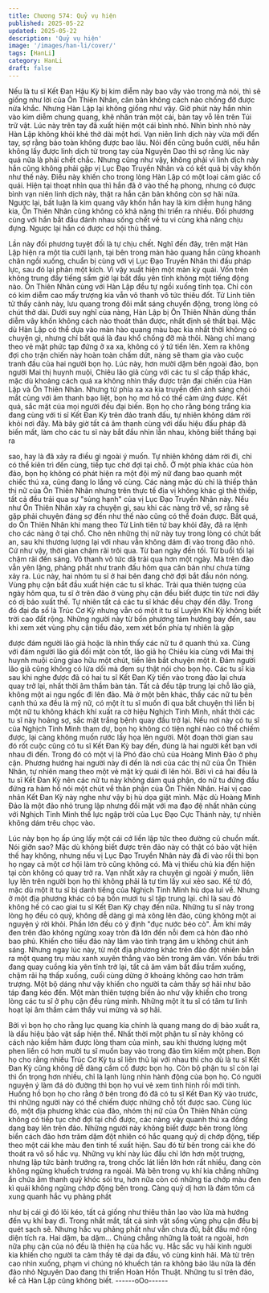 ```yaml
---
title: Chương 574: Quỷ vụ hiện
published: 2025-05-22
updated: 2025-05-22
description: 'Quỷ vụ hiện'
image: '/images/han-li/cover/'
tags: [HanLi]
category: HanLi
draft: false
---
```


Nếu là tu sĩ Kết Đan Hậu Kỳ bị kim diễm này bao vây vào trong
mà nói, thì sẽ giống như lời của Ôn Thiên Nhân, căn bản không
cách nào chống đỡ được nửa khắc.
Nhưng Hàn Lập lại không giống như vậy.
Giờ phút này hắn nhìn vào kim diễm chung quang, khẽ nhăn trán
một cái, bàn tay vỗ lên trên Túi trữ vật. Lúc này trên tay đã xuất
hiện một cái bình nhỏ.
Nhìn bình nhỏ này Hàn Lập không khỏi khẻ thở dài một hơi.
Vạn niên linh dịch này vừa mới đến tay, sợ rằng bảo toàn không
được bao lâu.
Nói đến cũng buồn cười, nếu hắn không lấy được linh dịch từ
trong tay của Nguyên Dao thì sợ rằng lúc này quá nửa là phải
chết chắc. Nhưng cũng như vậy, không phải vì linh dịch này hắn
cũng không phải gặp vị Lục Đạo Truyền Nhân và có kết quả bị
vây khốn như thế này.
Điều này khiến cho trong lòng Hàn Lập có một loại cảm giác cổ
quái.
Hiện tại thoạt nhìn qua thì hắn đã ở vào thế hạ phong, nhưng có
được bình vạn niên linh dịch này, thật ra hắn căn bản không còn
sợ hãi nữa.
Ngược lại, bất luận là kim quang vây khốn hắn hay là kim diễm
hung hăng kia, Ôn Thiên Nhân cũng không có khả năng thi triển
ra nhiều. Đối phương cùng với hắn bắt đầu đánh nhau sống chết
về tu vi cùng khả năng chịu đựng. Ngược lại hắn có được cơ hội
thủ thắng.

Lần này đối phương tuyệt đối là tự chịu chết.
Nghĩ đến đây, trên mặt Hàn Lập hiện ra một tia cười lạnh, tại bên
trong màn hào quang hắn cũng khoanh chân ngồi xuống, chuẩn
bị cùng với vị Lục Đạo Truyền Nhân thi đấu pháp lực, sau đó lại
phản một kích.
Vì vậy xuất hiện một màn kỳ quái. Vốn trên không trung đầy tiếng
sấm giờ lại bắt đầu yên tĩnh không một tiếng động nào. Ôn Thiên
Nhân cùng với Hàn Lập đều tự ngồi xuống tĩnh tọa. Chỉ còn có
kim diễm cao mấy trượng kia vẫn vô thanh vô tức thiêu đốt.
Tử Linh tiên tử thấy cảnh này, lưu quang trong đôi mắt sáng
chuyển động, trong lòng có chút thở dài.
Dưới suy nghĩ của nàng, Hàn Lập bị Ôn Thiên Nhân dùng thần
diễm vây khốn không cách nào thoát thân được, nhất định sẽ thất
bại. Mặc dù Hàn Lập có thể dựa vào màn hào quang màu bạc kia
nhất thời không có chuyện gì, nhưng chỉ bất quá là đau khổ
chống đỡ mà thôi.
Nàng chỉ mang theo vẻ mặt phức tạp đứng ở xa xa, không có ý tứ
tiến lên. Xem ra không đợi cho trận chiến này hoàn toàn chấm
dứt, nàng sẽ tham gia vào cuộc tranh đấu của hai người bọn họ.
Lúc này, hơn mười dặm bên ngoài đảo, bọn người Mai thị huynh
muội, Chiêu lão giả cùng với các tu sĩ cấp thấp khác, mặc dù
khoảng cách quá xa không nhìn thấy được trận đại chiến của Hàn
Lập và Ôn Thiên Nhân.
Nhưng từ phía xa xa kia truyền đến ánh sáng chói mắt cùng với
âm thanh bạo liệt, bọn họ mơ hồ có thể cảm ứng được.
Kết quả, sắc mặt của mọi người đều đại biến.
Bọn họ cho rằng bóng trắng kia đang cùng với ti sĩ Kết Đan Kỳ
trên đảo tranh đấu, tự nhiên không dám rời khỏi nơi đây. Mà bây
giờ tất cả âm thanh cùng với dấu hiệu đấu pháp đã biến mất, làm
cho các tu sĩ này bắt đầu nhìn lẫn nhau, không biết thắng bại ra

sao, hay là đã xảy ra điều gì ngoài ý muốn. Tự nhiên không dám
rời đi, chỉ có thể kiên trì đến cùng, tiếp tục chờ đợi tại chỗ.
Ở một phía khác của hòn đảo, bọn họ không có phát hiện ra một
đội mỹ nữ đang bao quanh một chiếc thú xa, cũng đang lo lắng vô
cùng.
Các nàng mặc dù chỉ là thiếp thân thị nữ của Ôn Thiên Nhân
nhưng trên thực tế địa vị không khác gì thê thiếp, tất cả đều trải
qua sự "sủng hạnh" của vị Lục Đạo Truyền Nhân này.
Nếu như Ôn Thiên Nhân xảy ra chuyện gì, sau khi các nàng trở
về, sợ rằng sẽ gặp phải chuyện đáng sợ đến như thế nào cũng có
thể đoán được.
Bất quá, do Ôn Thiên Nhân khi mang theo Tử Linh tiên tử bay
khỏi đây, đã ra lệnh cho các nàng ở tại chổ. Cho nên những thị nữ
này tuy trong lòng có chút bất an, sau khi thương lượng lại với
nhau vẫn không dám đi vào trong đảo nhỏ.
Cứ như vậy, thời gian chậm rãi trôi qua.
Từ ban ngày đến tối. Từ buổi tối lại chậm rãi đến sáng. Vô thanh
vô tức dã trải qua hơn một ngày.
Mà trên đảo vẫn yên lặng, phảng phất như tranh đấu hôm qua
căn bản như chưa từng xảy ra.
Lúc này, hai nhóm tu sĩ ở hai bên đang chờ đợi bắt đầu nôn nóng.
Vùng phụ cận bắt đầu xuất hiện các tu sĩ khác.
Trải qua thiên tượng của ngày hôm qua, tu sĩ ở trên đảo ở vùng
phụ cận đều biết được tin tức nơi đây có dị bảo xuất thế. Tự
nhiên tất cả các tu sĩ khác đều chạy đến đây. Trong đó đại đa số
là Trúc Cơ Kỳ nhưng vẫn có một ít tu sĩ Luyện Khí Kỳ không biết
trời cao đất rộng.
Những người này từ bốn phương tám hướng bay đến, sau khi
xem xét vùng phụ cận tiểu đảo, xem xét bốn phía tự nhiên là gặp

được đám người lão giả hoặc là nhìn thấy các nữ tu ở quanh thú
xa.
Cùng với đám người lão giả đối mặt còn tốt, lão giả họ Chiêu kia
cùng với Mai thị huynh muội cũng giao hữu một chút, tiến lên bắt
chuyện một ít. Đám người lão giả cũng không có lừa dối mà đem
sự thật nói cho bọn họ.
Các tu sĩ kia sau khi nghe được đã có hai tu sĩ Kết Đan Kỳ tiến
vào trong đảo lại chưa quay trở lại, nhất thời âm thầm bàn tán.
Tất cả đều tập trung lại chỗ lão giả, không một ai ngu ngốc đi lên
đảo.
Mà ở một bên khác, thấy các nữ tu bên cạnh thú xa đều là mỹ nữ,
có một ít tu sĩ muốn đi qua bắt chuyện thì liền bị một nữ tu không
khách khí xuất ra cờ hiệu Nghịch Tinh Minh, nhất thời các tu sĩ
này hoảng sợ, sắc mặt trắng bệnh quay đầu trở lại.
Nếu nơi này có tu sĩ của Nghịch Tinh Minh tham dự, bọn họ
không có tiện nghi nào có thể chiếm được, lại càng không muốn
rước lấy họa lên người.
Một đoạn thời gian sau đó rốt cuộc cũng có tu sĩ Kết Đan Kỳ bay
đến, đúng là hai người kết bạn với nhau đi đến. Trong đó có một
vị là Phó đảo chủ của Hoàng Minh Đảo ở phụ cận.
Phương hướng hai người này đi đến là nơi của các thị nữ của Ôn
Thiên Nhân, tự nhiên mang theo một vẻ mặt kỳ quái đi lên hỏi.
Bởi vì cả hai đều là tu sĩ Kết Đan Kỳ nên các nữ tu này không
dám quá phận, do nữ tu đứng đầu đứng ra hàm hồ nói một chút
về thân phận của Ôn Thiên Nhân.
Hai vị cao nhân Kết Đan Kỳ này nghe như vậy bị hù dọa giật
mình.
Mặc dù Hoàng Minh Đảo là một đảo nhỏ trung lập nhưng đối mặt
với ma đạo đệ nhất nhân cùng với Nghịch Tinh Minh thế lực ngập
trời của Lục Đạo Cực Thánh này, tự nhiên không dám trêu chọc
vào.

Lúc này bọn họ ấp úng lấy một cái cớ liền lập tức theo đường cũ
chuồn mất.
Nói giỡn sao? Mặc dù không biết được trên đảo này có thật có
bảo vật hiện thế hay không, nhưng nếu vị Lục Đạo Truyền Nhân
này đã đi vào rồi thì bọn họ ngay cả một cơ hội làm trò cũng
không có. Mà vị thiếu chủ kia đến hiện tại còn không có quay trở
ra. Vạn nhất xảy ra chuyện gì ngoài ý muốn, liên lụy lên trên
người bọn họ thì không phải là tự tìm lấy xui xẻo sao.
Kể từ đó, mặc dù một ít tu sĩ bị danh tiếng của Nghịch Tinh Minh
hù dọa lui về. Nhưng ở một địa phương khác có ba bốn mươi tu
sĩ tập trung lại. chỉ là sau đó không hề có cao giai tu sĩ Kết Đan
Kỳ chạy đến nữa.
Những tu sĩ này trong lòng họ đều có quỷ, không dễ dàng gì mà
xông lên đảo, cũng không một ai nguyện ý rời khỏi. Phần lớn đều
có ý định "đục nước béo cò".
Âm khí mây đen trên đảo không ngừng xoay tròn đã lớn đến nỗi
đem cả hòn đảo nhỏ bao phủ. Khiến cho tiểu đảo này lâm vào
tỉnh trạng âm u không chút ánh sáng.
Nhưng ngay lúc này, từ một địa phương khác trên đảo đột nhiên
bắn ra một quang trụ màu xanh xuyên thẳng vào bên trong âm
vân.
Vốn bầu trời đang quay cuồng kia yên tĩnh trở lại, tất cả âm vâm
bắt đầu trầm xuống, chậm rãi hạ thấp xuống, cuối cùng dừng ở
khoảng không cao hơn trăm trượng.
Một bộ dáng như vậy khiến cho người ta cảm thấy sợ hãi như
bão táp đang kéo đến.
Một màn thiên tượng biến ảo như vậy khiến cho trong lòng các tu
sĩ ở phụ cận đều rùng mình.
Những một ít tu sĩ có tâm tư linh hoạt lại âm thầm cảm thấy vui
mừng và sợ hãi.

Bởi vì bọn họ cho rằng lục quang kia chính là quang mang do dị
bảo xuất ra, là dấu hiệu bảo vật sắp hiện thế.
Nhất thời một phận tu sĩ này không có cách nào kiềm hãm được
lòng tham của mình, sau khi thương lượng một phen liền có hơn
mười tu sĩ muốn bay vào trong đảo tìm kiếm một phen.
Bọn họ cho rằng nhiều Trúc Cơ Kỳ tu sĩ liên thủ lại với nhau thì
cho dù là tu sĩ Kết Đan Kỳ cũng không dễ dàng cầm cố được bọn
họ.
Còn bộ phận tu sĩ còn lại thì ổn trọng hơn nhiều, chỉ là lạnh lùng
nhìn hành động của bọn họ.
Có người nguyện ý làm đá dò đường thì bọn họ vui vẻ xem tình
hình rồi mới tính.
Huống hồ bọn họ cho rằng ở bên trong đó đã có tu sĩ Kết Đan Kỳ
vào trước, thì những người này có thể chiếm được những chỗ tốt
được sao.
Cùng lúc đó, một địa phương khác của đảo, nhóm thị nữ của Ôn
Thiên Nhân cũng không có tiếp tục chờ đợi tại chổ được, các
nàng vây quanh thú xa đồng dạng bay lên trên đảo.
Những người này không biết được bên trong lòng biển cách đảo
hơn trăm dặm đột nhiên có hắc quang quỷ dị chớp động, tiếp theo
một cái khe màu đen tinh tế xuất hiện. Sau đó từ bên trong cái
khe đó thoát ra vô số hắc vụ.
Những vụ khí này lúc đầu chỉ lớn hơn một trượng, nhưng lập tức
bành trướng ra, trong chốc lát liền lớn hơn rất nhiều, đang còn
không ngừng khuếch trương ra ngoài.
Mà bên trong vụ khí kia chẳng những ẩn chứa âm thanh quỷ khóc
sói tru, hơn nữa còn có những tia chớp màu đen kì quái không
ngừng chớp động bên trong.
Càng quỷ dị hơn là đám tôm cá xung quanh hắc vụ phảng phất

như bị cái gì đó lôi kéo, tất cả giống như thiêu thân lao vào lửa
mà hướng đến vụ khí bay đi.
Trong nhắt mắt, tất cả sinh vật sống vùng phụ cận đều bị quét
sạch sẽ.
Nhưng hắc vụ phảng phất như vẫn chưa đủ, bắt đầu mở rộng
diện tích ra.
Hai dặm, ba dặm…
Chúng chẳng những là toát ra ngoài, hơn nữa phụ cận của nó
đều là thiên hạ của hắc vụ. Hắc sắc vụ hải kinh người kia khiến
cho người ta cảm thấy tê dại da đầu, vô cùng kinh hãi.
Mà từ trên cao nhìn xuống, phạm vi chúng nó khuếch tán ra
không bảo lâu nữa là đến đảo nhỏ Nguyên Dao đang thi triển
Hoàn Hồn Thuật.
Những tu sĩ trên đảo, kể cả Hàn Lập cũng không biết.
------oOo------
